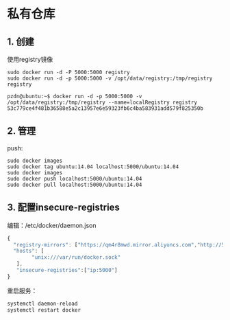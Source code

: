 # 私有仓库

## 1. 创建

使用registry镜像

```text
sudo docker run -d -P 5000:5000 registry
sudo docker run -d -p 5000:5000 -v /opt/data/registry:/tmp/registry registry

pzdn@ubuntu:~$ docker run -d -p 5000:5000 -v /opt/data/registry:/tmp/registry --name=localRegistry registry
53c779ce4f481b36588e5a2c13957e6e59323fb6c4ba583931add579f825350b
```

## 2. 管理

push:

```text
sudo docker images
sudo docker tag ubuntu:14.04 localhost:5000/ubuntu:14.04
sudo docker images
sudo docker push localhost:5000/ubuntu:14.04
sudo docker pull localhost:5000/ubuntu:14.04
```

## 3. 配置insecure-registries

编辑：/etc/docker/daemon.json

```javascript
{
  "registry-mirrors": ["https://qm4r8mwd.mirror.aliyuncs.com","http://57326c54.m.daocloud.io"],
  "hosts": [
        "unix:///var/run/docker.sock"
   ],
   "insecure-registries":["ip:5000"]
}
```

重启服务：

```bash
systemctl daemon-reload
systemctl restart docker
```

